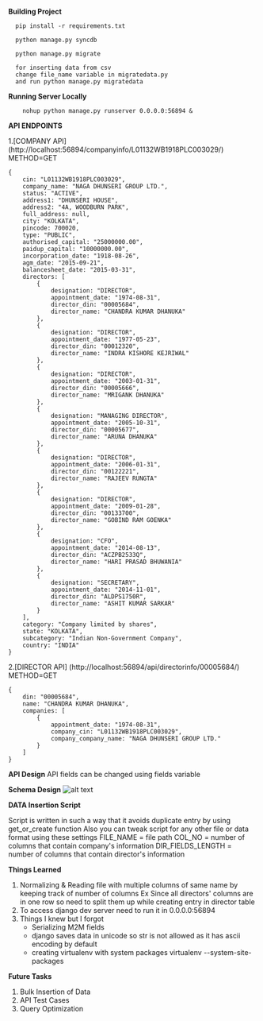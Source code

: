 **Building Project**
  ```
    pip install -r requirements.txt
    
    python manage.py syncdb
    
    python manage.py migrate
    
    for inserting data from csv 
    change file_name variable in migratedata.py
    and run python manage.py migratedata
  ```
  
**Running Server Locally**
  ```
      nohup python manage.py runserver 0.0.0.0:56894 &
  ```
    
**API ENDPOINTS**

1.[COMPANY API] (http://localhost:56894/companyinfo/L01132WB1918PLC003029/)
  METHOD=GET
  
    {
        cin: "L01132WB1918PLC003029",
        company_name: "NAGA DHUNSERI GROUP LTD.",
        status: "ACTIVE",
        address1: "DHUNSERI HOUSE",
        address2: "4A, WOODBURN PARK",
        full_address: null,
        city: "KOLKATA",
        pincode: 700020,
        type: "PUBLIC",
        authorised_capital: "25000000.00",
        paidup_capital: "10000000.00",
        incorporation_date: "1918-08-26",
        agm_date: "2015-09-21",
        balancesheet_date: "2015-03-31",
        directors: [
            {
                designation: "DIRECTOR",
                appointment_date: "1974-08-31",
                director_din: "00005684",
                director_name: "CHANDRA KUMAR DHANUKA"
            },
            {
                designation: "DIRECTOR",
                appointment_date: "1977-05-23",
                director_din: "00012320",
                director_name: "INDRA KISHORE KEJRIWAL"
            },
            {
                designation: "DIRECTOR",
                appointment_date: "2003-01-31",
                director_din: "00005666",
                director_name: "MRIGANK DHANUKA"
            },
            {
                designation: "MANAGING DIRECTOR",
                appointment_date: "2005-10-31",
                director_din: "00005677",
                director_name: "ARUNA DHANUKA"
            },
            {
                designation: "DIRECTOR",
                appointment_date: "2006-01-31",
                director_din: "00122221",
                director_name: "RAJEEV RUNGTA"
            },
            {
                designation: "DIRECTOR",
                appointment_date: "2009-01-28",
                director_din: "00133700",
                director_name: "GOBIND RAM GOENKA"
            },
            {
                designation: "CFO",
                appointment_date: "2014-08-13",
                director_din: "ACZPB2533Q",
                director_name: "HARI PRASAD BHUWANIA"
            },
            {
                designation: "SECRETARY",
                appointment_date: "2014-11-01",
                director_din: "ALDPS1750R",
                director_name: "ASHIT KUMAR SARKAR"
            }
        ],
        category: "Company limited by shares",
        state: "KOLKATA",
        subcategory: "Indian Non-Government Company",
        country: "INDIA"
    }
        
2.[DIRECTOR API] (http://localhost:56894/api/directorinfo/00005684/)
   METHOD=GET

    {
        din: "00005684",
        name: "CHANDRA KUMAR DHANUKA",
        companies: [
            {
                appointment_date: "1974-08-31",
                company_cin: "L01132WB1918PLC003029",
                company_company_name: "NAGA DHUNSERI GROUP LTD."
            }
        ]
    }


**API Design**
   API fields can be changed using fields variable

**Schema Design**
     ![alt text](http://i67.tinypic.com/2epm238.png)
    
**DATA Insertion Script**

   Script is written in such a way that it avoids duplicate entry by using get_or_create function
   Also you can tweak script for any other file or data format using these settings
   FILE_NAME = file path
   COL_NO = number of columns that contain company's information
   DIR_FIELDS_LENGTH = number of columns that contain director's information
    


**Things Learned**
    
   1. Normalizing & Reading file with multiple columns of same name by keeping track of number of columns
        Ex Since all directors' columns are in one row so need to split them up while creating entry in director table
   2. To access django dev server need to run it in 0.0.0.0:56894    
   3. Things I knew but I forgot
        - Serializing M2M fields
        - django saves data in unicode so str is not allowed as it has ascii encoding by default
        - creating virtualenv with system packages virtualenv --system-site-packages
                     
**Future Tasks**
   1. Bulk Insertion of Data 
   2. API Test Cases
   3. Query Optimization
